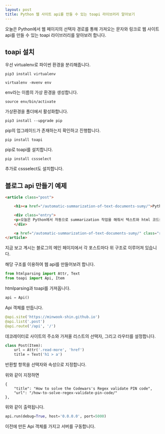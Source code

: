 ```yaml
---
layout: post
title: Python 웹 사이트 api를 만들 수 있는 toapi 라이브러리 알아보기
---
```


오늘은 Python에서 웹 페이지의 선택자 경로를 통해 가져오는 문자와 링크로 웹 사이트 api를 만들 수 있는 toapi 라이브러리를 알아보려 합니다.

## toapi 설치

우선 virtualenv로 파이썬 환경을 분리해줍니다.

```
pip3 install virtualenv
```

```
virtualenv -mvenv env
```

env라는 이름의 가상 환경을 생성합니다.

```
source env/bin/activate
```

가상환경을 폴더에서 활성화합니다.

```
pip3 install --upgrade pip
```

pip의 업그레이드가 존재하는지 확인하고 진행합니다.

```
pip install toapi
```

pip로 toapi를 설치합니다.

```
pip install cssselect
```

추가로 cssselect도 설치합니다.

## 블로그 api 만들기 예제


```html
<article class="post">

    <h1><a href="/automatic-summarization-of-text-documents-sumy/">Python 자동 summarization sumy 라이브러리 알아보기</a></h1>

    <div class="entry">
    <p>오늘은 Python에서 자동으로 summarization 작업을 해줘서 텍스트와 html 코드를 요약하는 sumy 라이브러리를 알아보려 합니다.</p>
    </div>

    <a href="/automatic-summarization-of-text-documents-sumy/" class="read-more">Read More</a>
</article>
```

지금 보고 계시는 블로그의 메인 페이지에서 각 포스트마다 위 구조로 이루어져 있습니다.

해당 구조를 이용하여 웹 api를 만들어보려 합니다.

```python
from htmlparsing import Attr, Text
from toapi import Api, Item
```

htmlparsing과 toapi를 가져옵니다.

```python
api = Api()
```

Api 객체를 만듭니다.

```python
@api.site('https://minwook-shin.github.io')
@api.list('.post')
@api.route('/api', '/')
```

데코레이터로 사이트의 주소와 가져올 리스트의 선택자, 그리고 라우터를 설정합니다.

```python
class Post(Item):
    url = Attr('.read-more', 'href')
    title = Text('h1 > a')
```

반환할 항목을 선택자와 속성으로 지정합니다.

위와 같이 지정하면 

```
{
    "title": "How to solve the Codewars's Regex validate PIN code", 
    "url": "/how-to-solve-regex-validate-pin-code/"
}, 
```

위와 같이 출력됩니다.

```python
api.run(debug=True, host='0.0.0.0', port=5000)
```

이전에 만든 Api 객체를 가지고 서버를 구동합니다.